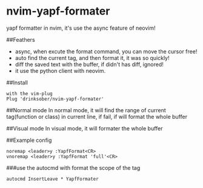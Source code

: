 # nvim-yapf-formater
yapf formatter in nvim, it's use the async feature of neovim!


##Feathers
* async, when excute the format command, you can move the cursor free!
* auto find the current tag, and then format it, it was so quickly!
* diff the saved text with the buffer, if didn't has diff, ignored!
* it use the python client with neovim.

##Install 

    with the vim-plug
    Plug 'drinksober/nvim-yapf-formater'
    
##Normal mode
In normal mode, it will find the range of current tag(function or class) in current line, if fail, if will format the whole buffer

##Visual mode
In visual mode, it will formater the whole buffer

##Example config

    noremap <leader>y :YapfFormat<CR>
    vnoremap <leader>y :YapfFormat 'full'<CR>
  
###use the autocmd with format the scope of the tag

    autocmd InsertLeave * YapfFormater
